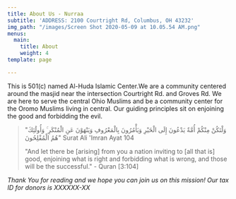 ```yaml
---
title: About Us - Nurraa
subtitle: 'ADDRESS: 2100 Courtright Rd, Columbus, OH 43232'
img_path: "/images/Screen Shot 2020-05-09 at 10.05.54 AM.png"
menus:
  main:
    title: About
    weight: 4
template: page

---
```

This is 501(c) named Al-Huda Islamic Center.We are a community centered around the masjid near the intersection Courtright Rd. and Groves Rd. We are here to serve the central Ohio Muslims and be a community center for the Oromo Muslims living in central. Our guiding principles sit on enjoining the good and forbidding the evil.

> "وَلْتَكُنْ مِنْكُمْ أُمَّةٌ يَدْعُونَ إِلَى الْخَيْرِ وَيَأْمُرُونَ بِالْمَعْرُوفِ وَيَنْهَوْنَ عَنِ الْمُنْكَرِ ۚ وَأُولَٰئِكَ هُمُ الْمُفْلِحُونَ" Surat Ali 'Imran Ayat 104
>
> "And let there be \[arising\] from you a nation inviting to \[all that is\] good, enjoining what is right and forbidding what is wrong, and those will be the successful." - Quran \[3:104\] 

_Thank You for reading and we hope you can join us on this mission! Our tax ID for donors is XXXXXX-XX_